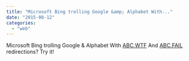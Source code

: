 ```yaml
---
title: "Microsoft Bing trolling Google &amp; Alphabet With..."
date: "2015-08-12"
categories: 
  - "web"
---
```


Microsoft Bing trolling Google & Alphabet With [ABC.WTF](http://ABC.WTF) And [ABC.FAIL](http://ABC.FAIL) redirections? Try it!
